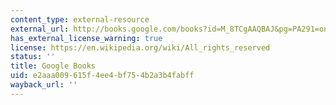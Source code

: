 ```yaml
---
content_type: external-resource
external_url: http://books.google.com/books?id=M_8TCgAAQBAJ&pg=PA291=onepage
has_external_license_warning: true
license: https://en.wikipedia.org/wiki/All_rights_reserved
status: ''
title: Google Books
uid: e2aaa009-615f-4ee4-bf75-4b2a3b4fabff
wayback_url: ''
---
```

